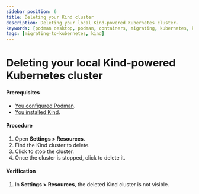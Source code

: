 ```yaml
---
sidebar_position: 6
title: Deleting your Kind cluster
description: Deleting your local Kind-powered Kubernetes cluster.
keywords: [podman desktop, podman, containers, migrating, kubernetes, kind]
tags: [migrating-to-kubernetes, kind]
---
```


# Deleting your local Kind-powered Kubernetes cluster

#### Prerequisites

- [You configured Podman](/docs/onboarding/kubernetes/kind/creating-a-kind-cluster).
- [You installed Kind](https://kind.sigs.k8s.io/).

#### Procedure

1. Open **<icon icon="fa-solid fa-cog" size="lg" /> Settings > Resources**.
1. Find the Kind cluster to delete.
1. Click <icon icon="fa-solid fa-stop" size="lg" /> to stop the cluster.
1. Once the cluster is stopped, click <icon icon="fa-solid fa-trash" size="lg" /> to delete it.

#### Verification

1. In **<icon icon="fa-solid fa-cog" size="lg" /> Settings > Resources**, the deleted Kind cluster is not visible.
